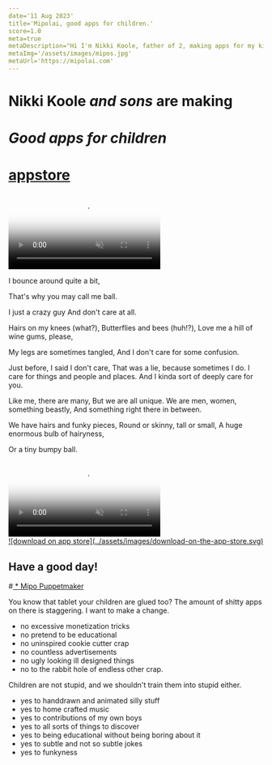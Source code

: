 ```yaml
---
date='11 Aug 2023'
title='Mipolai, good apps for children.'
score=1.0
meta=true
metaDescription="Hi I'm Nikki Koole, father of 2, making apps for my kids, and yours. No annoying ads, not trying to turn your kids into little aggressive disturbed idiots. Just good, honest, creative and artistic fun stuff .  Because kids deserve quality stuff on their screens."
metaImg='/assets/images/mipos.jpg'
metaUrl='https://mipolai.com'
---
```



# Nikki Koole *and sons* are making
# *Good apps for children*

# <a href='https://apps.apple.com/by/developer/nikki-koole/id1691714556' class='link'><span>**appstore**</span></a>

<section class='yellow poem'>
<video autoplay loop muted playsinline poster="assets/images/sjoepj.webp">
<source src="assets/images/sjoep4.mp4" type="video/mp4">
</video>

I bounce around quite a bit,

That's why you may call me ball.

I just a crazy guy
And don't care at all.

Hairs on my knees (what?),
Butterflies and bees (huh!?),
Love me a hill of wine gums, please,

My legs are sometimes tangled,
And I don't care for some confusion.

Just before, I said I don't care,
That was a lie, because sometimes I do.
I care for things and people and places.
And I kinda sort of deeply care for you.

Like me, there are many,
But we are all unique.
We are men, women, something beastly,
And something right there in between.

We have hairs and funky pieces,
Round or skinny, tall or small,
A huge enormous bulb of hairyness,

Or a tiny bumpy ball.

<video autoplay loop muted playsinline poster="assets/images/sjoep2.webp">
<source src="assets/images/sjoep2.mp4" type="video/mp4">
</video>
</section>



</section>

<section class='pink'>
<a class='downloadApp' href="https://apps.apple.com/us/app/puppetmaker/id6450050163" target="_blank" rel="get it over at the app store"> ![download on app store](../assets/images/download-on-the-app-store.svg) </a>

# Have a good day!
#<a href='/apps/puppetmaker.html'> * Mipo Puppetmaker</a>
</section>


<section class='yellow'>

You know that tablet your children are glued too?
The amount of shitty apps on there is staggering.
I want to make a change.

- no excessive monetization tricks
- no pretend to be educational
- no uninspired cookie cutter crap
- no countless advertisements
- no ugly looking ill designed things
- no to the rabbit hole of endless other crap.

Children are not stupid, and we shouldn't train them into stupid either.

- yes to handdrawn and animated silly stuff
- yes to home crafted music
- yes to contributions of my own boys
- yes to all sorts of things to discover
- yes to being educational without being boring about it
- yes to subtle and not so subtle jokes
- yes to funkyness
</section>
